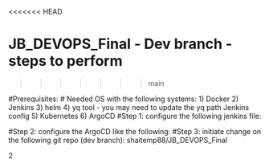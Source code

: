 <<<<<<< HEAD
# JB_DEVOPS_Final - Dev branch - steps to perform
>>>>>>> main

#Prerequisites:
	# Needed OS with the following systems:
		1) Docker
		2) Jenkins
		3) helm
                4) yq tool - you may need to update the yq path Jenkins config
		5) Kubernetes
		6) ArgoCD
#Step 1:
	configure the following jenkins file:

#Step 2:
	configure the ArgoCD like the following:
#Step 3:
	initiate change on the following git repo (dev branch): shaitemp88/JB_DEVOPS_Final
	
2
